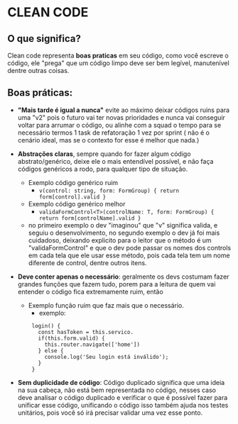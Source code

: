 # CLEAN CODE

## O que significa?

Clean code representa **boas praticas** em seu código, como você escreve o código, ele "prega" que um código limpo deve ser bem legível, manutenível dentre outras coisas.


## Boas práticas:

- **"Mais tarde é igual a nunca"** evite ao máximo deixar códigos ruins para uma "v2" pois o futuro vai ter novas prioridades e nunca vai conseguir
voltar para arrumar o código, ou alinhe com a squad o tempo para se necessário termos 1 task de refatoração 1 vez por sprint ( não é o cenário 
ideal, mas se o contexto for esse é melhor que nada.)
- **Abstrações claras**, sempre quando for fazer algum código abstrato/genérico, deixe ele o mais entendível possível, e não faça códigos genéricos a rodo, para qualquer tipo de situação.
  - Exemplo código genérico ruim
    - ```v(control: string, form: FormGroup) { return form[control].valid }```
  - Exemplo código genérico melhor
    - ```validaFormControl<T>(controlName: T, form: FormGroup) { return form[controlName].valid }```
  - no primeiro exemplo o dev "imaginou" que "v" significa valida, e seguiu o desenvolvimento, no segundo exemplo o dev já foi mais cuidadoso, deixando explicito para o leitor que o método é um "validaFormControl" e que o dev pode passar os nomes dos controls em cada tela que ele usar esse método, pois cada tela tem um nome diferente de control, dentre outros itens.
  
-  **Deve conter apenas o necessário**: geralmente os devs costumam fazer grandes funções que fazem tudo, porem para a leitura de quem vai entender o código fica extremamente ruim, então
   - Exemplo função ruim que faz mais que o necessário.
     - exemplo:
     ``` 
      login() {
        const hasToken = this.servico.
        if(this.form.valid) {
          this.router.navigate(['home'])
        } else {
          console.log('Seu login está inválido');
        }
      }
     ```
- **Sem duplicidade de código**: Código duplicado significa que uma ideia na sua cabeça, não está bem representada no código, nesses caso deve analisar o código duplicado e verificar o que é possível fazer para unificar esse código, unificando o código isso também ajuda nos testes unitários, pois você só irá precisar validar uma vez esse ponto.